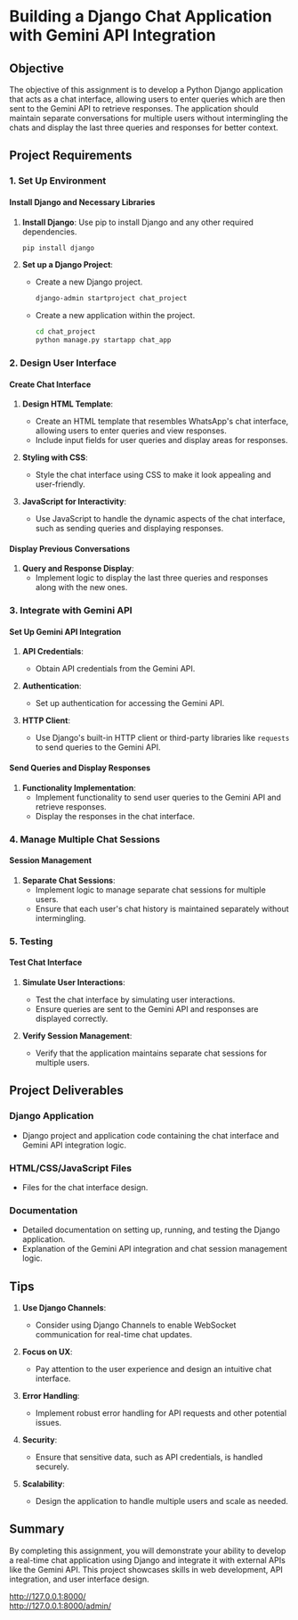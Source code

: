 # Building a Django Chat Application with Gemini API Integration

## Objective
The objective of this assignment is to develop a Python Django application that acts as a chat interface, allowing users to enter queries which are then sent to the Gemini API to retrieve responses. The application should maintain separate conversations for multiple users without intermingling the chats and display the last three queries and responses for better context.

## Project Requirements

### 1. Set Up Environment

#### Install Django and Necessary Libraries
1. **Install Django**: Use pip to install Django and any other required dependencies.
   ```bash
   pip install django
   ```

2. **Set up a Django Project**: 
   - Create a new Django project.
     ```bash
     django-admin startproject chat_project
     ```
   - Create a new application within the project.
     ```bash
     cd chat_project
     python manage.py startapp chat_app
     ```

### 2. Design User Interface

#### Create Chat Interface
1. **Design HTML Template**: 
   - Create an HTML template that resembles WhatsApp's chat interface, allowing users to enter queries and view responses.
   - Include input fields for user queries and display areas for responses.

2. **Styling with CSS**:
   - Style the chat interface using CSS to make it look appealing and user-friendly.

3. **JavaScript for Interactivity**:
   - Use JavaScript to handle the dynamic aspects of the chat interface, such as sending queries and displaying responses.

#### Display Previous Conversations
1. **Query and Response Display**:
   - Implement logic to display the last three queries and responses along with the new ones.

### 3. Integrate with Gemini API

#### Set Up Gemini API Integration
1. **API Credentials**:
   - Obtain API credentials from the Gemini API.

2. **Authentication**:
   - Set up authentication for accessing the Gemini API.

3. **HTTP Client**:
   - Use Django's built-in HTTP client or third-party libraries like `requests` to send queries to the Gemini API.

#### Send Queries and Display Responses
1. **Functionality Implementation**:
   - Implement functionality to send user queries to the Gemini API and retrieve responses.
   - Display the responses in the chat interface.

### 4. Manage Multiple Chat Sessions

#### Session Management
1. **Separate Chat Sessions**:
   - Implement logic to manage separate chat sessions for multiple users.
   - Ensure that each user's chat history is maintained separately without intermingling.

### 5. Testing

#### Test Chat Interface
1. **Simulate User Interactions**:
   - Test the chat interface by simulating user interactions.
   - Ensure queries are sent to the Gemini API and responses are displayed correctly.

2. **Verify Session Management**:
   - Verify that the application maintains separate chat sessions for multiple users.

## Project Deliverables

### Django Application
- Django project and application code containing the chat interface and Gemini API integration logic.

### HTML/CSS/JavaScript Files
- Files for the chat interface design.

### Documentation
- Detailed documentation on setting up, running, and testing the Django application.
- Explanation of the Gemini API integration and chat session management logic.

## Tips

1. **Use Django Channels**:
   - Consider using Django Channels to enable WebSocket communication for real-time chat updates.

2. **Focus on UX**:
   - Pay attention to the user experience and design an intuitive chat interface.

3. **Error Handling**:
   - Implement robust error handling for API requests and other potential issues.

4. **Security**:
   - Ensure that sensitive data, such as API credentials, is handled securely.

5. **Scalability**:
   - Design the application to handle multiple users and scale as needed.

## Summary
By completing this assignment, you will demonstrate your ability to develop a real-time chat application using Django and integrate it with external APIs like the Gemini API. This project showcases skills in web development, API integration, and user interface design.

http://127.0.0.1:8000/  
http://127.0.0.1:8000/admin/

